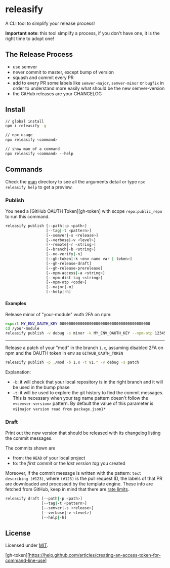 # releasify

A CLI tool to simplify your release process!

**Important note**:
this tool simplify a process, if you don't have one, it is the right time to adopt one!

## The Release Process

+ use semver
+ never commit to master, except bump of version
+ squash and commit every PR
+ add to every PR some labels like `semver-major`, `semver-minor` or `bugfix` in order to understand more easily what should be the new semver-version
+ the GitHub releases are your CHANGELOG

## Install

```sh
// global install
npm i releasify -g

// npx usage
npx releasify <command>

// show man of a command
npx releasify <command> --help
```

## Commands

Check the [man](man/) directory to see all the arguments detail or type `npx releasify help` 
to get a preview.

### Publish

You need a [GitHub OAUTH Token][gh-token] with scope `repo:public_repo` to run this command.

```sh
releasify publish [--path|-p <path>]
                  [--tag|-t <pattern>]
                  [--semver|-s <release>]
                  [--verbose|-v <level>]
                  [--remote|-r <string>]
                  [--branch|-b <string>]
                  [--no-verify|-n]
                  [--gh-token|-k <env name var | token>]
                  [--gh-release-draft]
                  [--gh-release-prerelease]
                  [--npm-access|-a <string>]
                  [--npm-dist-tag <string>]
                  [--npm-otp <code>]
                  [--major|-m]
                  [--help|-h]
```

#### Examples

Release minor of "your-module" wuth 2FA on npm:

```sh
export MY_ENV_OAUTH_KEY 0000000000000000000000000000000000000000
cd /your-module
releasify publish -v debug -s minor -k MY_ENV_OAUTH_KEY --npm-otp 123456
```
---

Release a patch of your "mod" in the branch `1.x`, assuming disabled 2FA on npm and the OAUTH token in env as `GITHUB_OAUTH_TOKEN`


```sh
releasify publish -p ./mod -b 1.x -t v1.* -v debug -s patch
```

Explanation:
+ `-b`: it will check that your local repository is in the right branch and it will be used in the bump phase
+ `-t`: it will be used to explore the git history to find the commit messages. This is necessary when your tag name pattern doesn't follow the `v<semver-version>` pattern. By default the value of this parameter is `v${major version read from package.json}*`


### Draft

Print out the new version that should be released with its changelog listing the commit messages.

The commits shown are
+ from: the `HEAD` of your local project 
+ to: the _first commit_ or the _last version tag_ you created

Moreover, if the commit message is written with the pattern: `text describing (#123)`, where
`(#123)` is the pull request ID, the labels of that PR are downloaded and processed by the template
engine. These info are fetched from GitHub, keep in mind that there are [rate limits](https://developer.github.com/v3/#rate-limiting).

```sh
releasify draft [--path|-p <path>]
                [--tag|-t <pattern>]
                [--semver|-s <release>]
                [--verbose|-v <level>]
                [--help|-h]
```


## License

Licensed under [MIT](./LICENSE).

[gh-token][https://help.github.com/articles/creating-an-access-token-for-command-line-use]
